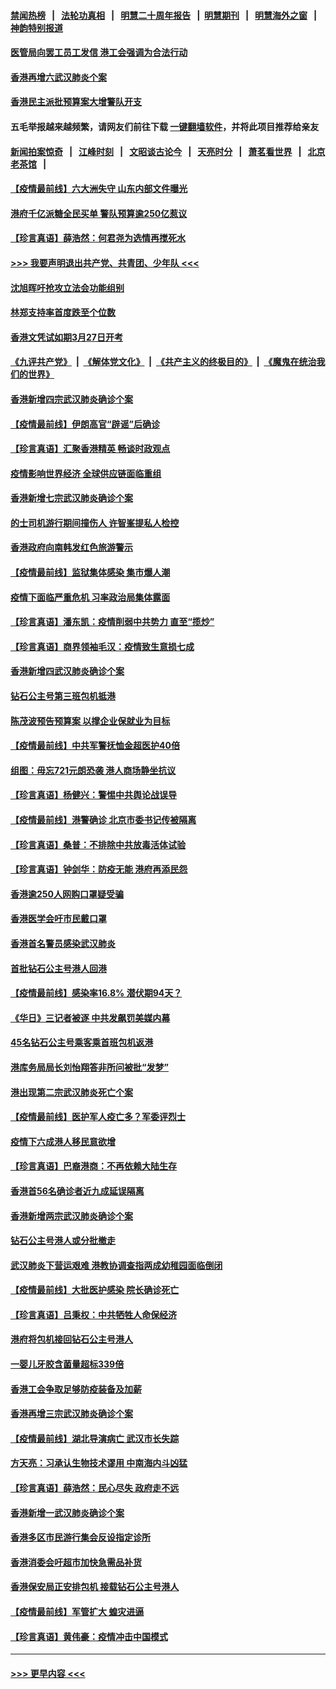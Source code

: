 #### [禁闻热榜](热点新闻.md?=0)  &nbsp;&nbsp;|&nbsp;&nbsp; [法轮功真相](https://github.com/gfw-breaker/truth/blob/master/README.md?=0) &nbsp;&nbsp;|&nbsp;&nbsp; [明慧二十周年报告](https://github.com/gfw-breaker/mh-reports/blob/master/README.md?=0) &nbsp;&nbsp;|&nbsp;&nbsp;[明慧期刊](https://github.com/gfw-breaker/mh-qikan) &nbsp;&nbsp;|&nbsp;&nbsp; [明慧海外之窗](https://github.com/gfw-breaker/mh-news/blob/master/README.md?=0) &nbsp;&nbsp;|&nbsp;&nbsp; [神韵特别报道](https://github.com/gfw-breaker/mh-news/blob/master/shenyun.md?=0)
#### [医管局向罢工员工发信 港工会强调为合法行动](../pages/nsc415/n11898870.md?t=02272331) 
#### [香港再增六武汉肺炎个案](../pages/nsc415/n11898843.md?t=02272331) 
#### [香港民主派批预算案大增警队开支](../pages/nsc415/n11898813.md?t=02272331) 
#### 五毛举报越来越频繁，请网友们前往下载 [一键翻墙软件](https://github.com/gfw-breaker/ssr-accounts)，并将此项目推荐给亲友
#### [新闻拍案惊奇](https://github.com/gfw-breaker/banned-news/blob/master/pages/link4.md) &nbsp;&nbsp;|&nbsp;&nbsp; [江峰时刻](https://github.com/gfw-breaker/banned-news/blob/master/pages/link4.md) &nbsp;&nbsp;|&nbsp;&nbsp; [文昭谈古论今](https://github.com/gfw-breaker/banned-news/blob/master/pages/link4.md) &nbsp;&nbsp;|&nbsp;&nbsp; [天亮时分](https://github.com/gfw-breaker/banned-news/blob/master/pages/link4.md) &nbsp;&nbsp;|&nbsp;&nbsp; [萧茗看世界](https://github.com/gfw-breaker/banned-news/blob/master/pages/link4.md) &nbsp;&nbsp;|&nbsp;&nbsp; [北京老茶馆](https://github.com/gfw-breaker/banned-news/blob/master/pages/link4.md) &nbsp;&nbsp;|&nbsp;&nbsp; 
#### [【疫情最前线】六大洲失守 山东内部文件曝光](../pages/nsc415/n11898455.md?t=02272331) 
#### [港府千亿派糖全民买单 警队预算逾250亿惹议](../pages/nsc415/n11898608.md?t=02272331) 
#### [【珍言真语】薛浩然：何君尧为选情再搅死水](../pages/nsc415/n11898269.md?t=02272331) 
#### [>>> 我要声明退出共产党、共青团、少年队 <<<](https://github.com/begood0513/goodnews/blob/master/quit/letter.md) 
#### [沈旭晖吁抢攻立法会功能组别](../pages/nsc415/n11896084.md?t=02272331) 
#### [林郑支持率首度跌至个位数](../pages/nsc415/n11896058.md?t=02272331) 
#### [香港文凭试如期3月27日开考](../pages/nsc415/n11896055.md?t=02272331) 
#### [《九评共产党》](https://github.com/begood0513/9ping.md/blob/master/README.md) &nbsp;|&nbsp; [《解体党文化》](../../../../jtdwh.md/blob/master/README.md)  &nbsp;|&nbsp; [《共产主义的终极目的》](../../../../gczydzjmd.md/blob/master/README.md) &nbsp;|&nbsp; [《魔鬼在统治我们的世界》](../../../../mgztzwmdsj.md/blob/master/README.md) 
#### [香港新增四宗武汉肺炎确诊个案](../pages/nsc415/n11896040.md?t=02272331) 
#### [【疫情最前线】伊朗高官“辟谣”后确诊](../pages/nsc415/n11895902.md?t=02272331) 
#### [【珍言真语】汇聚香港精英 畅谈时政观点](../pages/nsc415/n11895733.md?t=02272331) 
#### [疫情影响世界经济 全球供应链面临重组](../pages/nsc415/n11895634.md?t=02272331) 
#### [香港新增七宗武汉肺炎确诊个案](../pages/nsc415/n11893498.md?t=02272331) 
#### [的士司机游行期间撞伤人 许智峯提私人检控](../pages/nsc415/n11893483.md?t=02272331) 
#### [香港政府向南韩发红色旅游警示](../pages/nsc415/n11893398.md?t=02272331) 
#### [【疫情最前线】监狱集体感染 集市爆人潮](../pages/nsc415/n11893181.md?t=02272331) 
#### [疫情下面临严重危机  习率政治局集体露面](../pages/nsc415/n11893305.md?t=02272331) 
#### [【珍言真语】潘东凯：疫情削弱中共势力 直至“揽炒”](../pages/nsc415/n11892866.md?t=02272331) 
#### [【珍言真语】商界领袖毛汉：疫情致生意损七成](../pages/nsc415/n11890348.md?t=02272331) 
#### [香港新增四武汉肺炎确诊个案](../pages/nsc415/n11890610.md?t=02272331) 
#### [钻石公主号第三班包机抵港](../pages/nsc415/n11890645.md?t=02272331) 
#### [陈茂波预告预算案 以撑企业保就业为目标](../pages/nsc415/n11890574.md?t=02272331) 
#### [【疫情最前线】中共军警抚恤金超医护40倍](../pages/nsc415/n11890458.md?t=02272331) 
#### [组图：毋忘721元朗恐袭 港人商场静坐抗议](../pages/nsc415/n11876882.md?t=02272331) 
#### [【珍言真语】杨健兴：警惕中共舆论战误导](../pages/nsc415/n11888131.md?t=02272331) 
#### [【疫情最前线】港警确诊 北京市委书记传被隔离](../pages/nsc415/n11886872.md?t=02272331) 
#### [【珍言真语】桑普：不排除中共放毒活体试验](../pages/nsc415/n11886832.md?t=02272331) 
#### [【珍言真语】钟剑华：防疫无能 港府再添民怨](../pages/nsc415/n11884504.md?t=02272331) 
#### [香港逾250人网购口罩疑受骗](../pages/nsc415/n11884388.md?t=02272331) 
#### [香港医学会吁市民戴口罩](../pages/nsc415/n11884367.md?t=02272331) 
#### [香港首名警员感染武汉肺炎](../pages/nsc415/n11884357.md?t=02272331) 
#### [首批钻石公主号港人回港](../pages/nsc415/n11884333.md?t=02272331) 
#### [【疫情最前线】感染率16.8% 潜伏期94天？](../pages/nsc415/n11884256.md?t=02272331) 
#### [《华日》三记者被逐 中共发飙罚美媒内幕](../pages/nsc415/n11884184.md?t=02272331) 
#### [45名钻石公主号乘客乘首班包机返港](../pages/nsc415/n11881770.md?t=02272331) 
#### [港库务局局长刘怡翔答非所问被批“发梦”](../pages/nsc415/n11881752.md?t=02272331) 
#### [港出现第二宗武汉肺炎死亡个案](../pages/nsc415/n11881736.md?t=02272331) 
#### [【疫情最前线】医护军人疫亡多？军委评烈士](../pages/nsc415/n11881655.md?t=02272331) 
#### [疫情下六成港人移民意欲增](../pages/nsc415/n11881699.md?t=02272331) 
#### [【珍言真语】巴裔港商：不再依赖大陆生存](../pages/nsc415/n11881126.md?t=02272331) 
#### [香港首56名确诊者近九成延误隔离](../pages/nsc415/n11879079.md?t=02272331) 
#### [香港新增两宗武汉肺炎确诊个案](../pages/nsc415/n11879064.md?t=02272331) 
#### [钻石公主号港人或分批撤走](../pages/nsc415/n11879029.md?t=02272331) 
#### [武汉肺炎下营运艰难 港教协调查指两成幼稚园面临倒闭](../pages/nsc415/n11878989.md?t=02272331) 
#### [【疫情最前线】大批医护感染 院长确诊死亡](../pages/nsc415/n11878595.md?t=02272331) 
#### [【珍言真语】吕秉权：中共牺牲人命保经济](../pages/nsc415/n11878390.md?t=02272331) 
#### [港府将包机接回钻石公主号港人](../pages/nsc415/n11876352.md?t=02272331) 
#### [一婴儿牙胶含菌量超标339倍](../pages/nsc415/n11876336.md?t=02272331) 
#### [香港工会争取足够防疫装备及加薪](../pages/nsc415/n11876313.md?t=02272331) 
#### [香港再增三宗武汉肺炎确诊个案](../pages/nsc415/n11876297.md?t=02272331) 
#### [【疫情最前线】湖北导演病亡 武汉市长失踪](../pages/nsc415/n11876272.md?t=02272331) 
#### [方天亮：习承认生物技术谬用 中南海内斗凶猛](../pages/nsc415/n11873679.md?t=02272331) 
#### [【珍言真语】薛浩然：民心尽失 政府走不远](../pages/nsc415/n11875838.md?t=02272331) 
#### [香港新增一武汉肺炎确诊个案](../pages/nsc415/n11874044.md?t=02272331) 
#### [香港多区市民游行集会反设指定诊所](../pages/nsc415/n11874017.md?t=02272331) 
#### [香港消委会吁超市加快急需品补货](../pages/nsc415/n11874003.md?t=02272331) 
#### [香港保安局正安排包机 接载钻石公主号港人](../pages/nsc415/n11873932.md?t=02272331) 
#### [【疫情最前线】军管扩大 蝗灾进逼](../pages/nsc415/n11873780.md?t=02272331) 
#### [【珍言真语】黄伟豪：疫情冲击中国模式](../pages/nsc415/n11873482.md?t=02272331) 

----
#### [ >>> 更早内容 <<< ](../indexes/nsc415-earlier.md)
